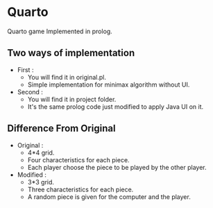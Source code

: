 # Quarto
Quarto game Implemented in prolog.

## Two ways of implementation
* First :
  * You will find it in original.pl.
  * Simple implementation for minimax algorithm without UI.
* Second :
  * You will find it in project folder.
  * It's the same prolog code just modified to apply Java UI on it.

## Difference From Original
* Original :
  * 4*4 grid.
  * Four characteristics for each piece.
  * Each player choose the piece to be played by the other player.
* Modified :
  * 3*3 grid.
  * Three characteristics for each piece.
  * A random piece is given for the computer and the player.
